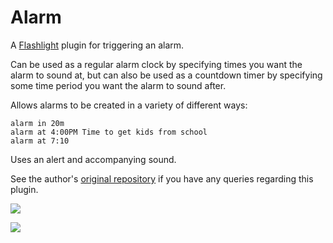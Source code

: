 # Alarm

A [Flashlight](http://flashlight.nateparrott.com/) plugin for triggering an
alarm.

Can be used as a regular alarm clock by specifying times you want the
alarm to sound at, but can also be used as a countdown timer by specifying
some time period you want the alarm to sound after.

Allows alarms to be created in a variety of different ways:

    alarm in 20m
    alarm at 4:00PM Time to get kids from school
    alarm at 7:10

Uses an alert and accompanying sound.

See the author's [original repository](https://github.com/theonlygusti/alarm)
if you have any queries regarding this plugin.

![](http://i.cubeupload.com/X8LVp2.png)

![](http://i.cubeupload.com/vqPOju.png)
